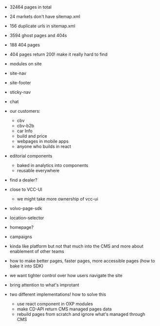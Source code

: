 - 32464 pages in total
- 24 markets don't have sitemap.xml
- 156 duplicate urls in sitemap.xml
- 3594 ghost pages and 404s
- 188 404 pages
- 404 pages return 200! make it really hard to find
- modules on site

- site-nav
- site-footer
- sticky-nav
- chat
- our customers:
  - cbv
  - cbv-b2b
  - car Info
  - build and price
  - webpages in mobile apps
  - anyone who builds in react
- editorial components
  - baked in analytics into components
  - reusable everywhere
- find a dealer?

* close to VCC-UI
  - we might take more ownership of vcc-ui
* volvo-page-sdk

* location-selector
* homepage?
* campaigns

- kinda like platform but not that much into the CMS and more about enablement of other teams
- how to make better pages, faster pages, more accessible pages (how to bake it into SDK)
- we want tighter control over how users navigate the site
- bring attention to what's improtant

- two different implementations! how to solve this
  - use react component in OXP modules
  - make CD-API return CMS managed pages data
  - rebuild pages from scratch and ignore what's managed through CMS
